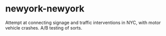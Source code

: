 # newyork-newyork
Attempt at connecting signage and traffic interventions in NYC, with motor vehicle crashes.  A/B testing of sorts.
